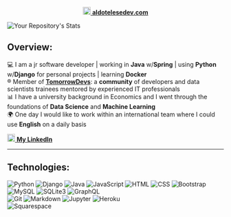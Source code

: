 <p align="center">
  <a href= "https://aldotelesedev.herokuapp.com/"><img src="https://img.icons8.com/ultraviolet/40/000000/domain.png" height="18" width="18"/> <b>aldotelesedev.com</b></a>
</p>

![Your Repository's Stats](https://github-readme-stats.vercel.app/api?username=aldotele&show_icons=true)

## Overview:

:computer: I am a jr software developer  |  working in **Java** w/**Spring**  |  using **Python** w/**Django** for personal projects  |  learning **Docker**\
:registered: Member of [**TomorrowDevs**](https://www.tomorrowdevs.com): a **community** of developers and data scientists trainees mentored by experienced IT professionals\
:bar_chart: I have a university background in Economics and I went through the foundations of **Data Science** and **Machine Learning**\
:earth_africa: One day I would like to work within an international team where I could use **English** on a daily basis

<a href= "https://www.linkedin.com/in/aldo-telese/"><img src="https://cdn4.iconfinder.com/data/icons/social-messaging-ui-color-shapes-2-free/128/social-linkedin-circle-512.png" height="18" width="18"/> <b>My LinkedIn </b></a>

***
## Technologies:
![Python](https://img.shields.io/badge/-Python-fff?&logo=Python)
![Django](https://img.shields.io/badge/-Django-fff?&logo=Django&logoColor=forestgreen)
![Java](https://img.shields.io/badge/-Java-fff?&logo=Java&logoColor=orange)
![JavaScript](https://img.shields.io/badge/-JavaScript-fff?&logo=JavaScript&logoColor=ddc508)
![HTML](https://img.shields.io/badge/-HTML-fff?&logo=HTML5)
![CSS](https://img.shields.io/badge/-CSS-fff?&logo=CSS3&logoColor=blue)
![Bootstrap](https://img.shields.io/badge/-Bootstrap-fff?&logo=Bootstrap&logoColor=502EBC)\
![MySQL](https://img.shields.io/badge/-MySQL-fff?&logo=postgresql&logoColor=1136BE)
![SQLite3](https://img.shields.io/badge/-SQLite3-fff?&logo=sqlite&logoColor=blue)
![GraphQL](https://img.shields.io/badge/-GraphQL-fff?&logo=graphql&logoColor=fuchsia)\
![Git](https://img.shields.io/badge/-Git-fff?&logo=Git)
![Markdown](https://img.shields.io/badge/-Markdown-fff?&logo=Markdown&logoColor=grey)
![Jupyter](https://img.shields.io/badge/-Jupyter-fff?&logo=Jupyter&logoColor=orange)
![Heroku](https://img.shields.io/badge/-Heroku-fff?&logo=Heroku&logoColor=C6699E)\
![Squarespace](https://img.shields.io/badge/-Squarespace-fff?&logo=squarespace&logoColor=black)
<!--![MySQL](https://img.shields.io/badge/-MySQL-fff?&logo=mysql&logoColor=dark-blue)-->

<!--
[![Top Langs](https://github-readme-stats.vercel.app/api/top-langs/?username=aldotele&layout=compact&theme=vue)](https://github.com/anuraghazra/github-readme-stats)
-->

<!--
***
## My projects:

>> **Image Recognition Webapp** (team project in @Tomorrowdevs)

My work was related to the back-end and required me to use **Django** framework with **RESTful APIs**.

available at &#8594;  [Deploy link](https://gracious-mcclintock-220460.netlify.app/index.html)\
[Back-end repository](https://github.com/TD-team3/img-recognition-web-app-be)\
[Front-end repository](https://github.com/TD-team3/img-recognition-web-app-fe)

***

>> **Shorten 1000** (personal project)

A Url shortener with a *copy to clipboard* feature built in Django

available at &#8594;  [s1000.herokuapp.com](https://s1000.herokuapp.com/) \
[shorten1000 repository](https://github.com/aldotele/shorten1000)

***

>> **The Mystery Word** (personal project)

the English version of the Italian game called [*Ghigliottina*](https://www.youtube.com/watch?v=eLGqqjawDp8)

available at &#8594;  [themysteryword.herokuapp.com](https://themysteryword.herokuapp.com/) \
[mystery word repository](https://github.com/aldotele/mystery_word)

***

>> **Etsy.com Web Crawler** (team project in @Tomorrowdevs)

The project was part of a series of workshop related to *multithreading*.\
We decided to implement a web scraper that used **multithread** in order to boost
**image download** from the online marketplace ([**Etsy.com**](https://etsy.com))

[multi-crawler repository](https://github.com/aldotele/multi_crawler)

***

>> **Lotto lottery** (individual project in @Tomorrowdevs)
>
This project required me to implement a simulation of the Italian Lotto game by using **OOP** and **unittests**.

[Lotto game repository](https://github.com/aldotele/lotto_lottery) 

***
-->


<!--
**aldotele/aldotele** is a ✨ _special_ ✨ repository because its `README.md` (this file) appears on your GitHub profile.
Here are some ideas to get you started:
- 🔭 I’m currently working on ...
- 🌱 I’m currently learning ...
- 👯 I’m looking to collaborate on ...
- 🤔 I’m looking for help with ...
- 💬 Ask me about ...
- 📫 How to reach me: ...
- 😄 Pronouns: ...
- ⚡ Fun fact: ...
-->

<!--
 <img height="180em" align="left" src="https://github-readme-stats.vercel.app/api?username=aldotele&show_icons=true&hide_border=true&&count_private=true&include_all_commits=true"  width="40%" />
-->
